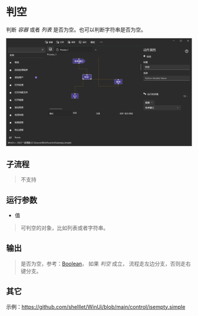 # 判空 
判断 *容器* 或者 *列表* 是否为空。也可以判断字符串是否为空。

![IsEmpty](./images/02.png ':size=90%')

## 子流程

> 不支持

## 运行参数

* 值
> 可判空的对象，比如列表或者字符串。


## 输出

> 是否为空，参考：[Boolean](./types/Boolean.md)， 如果 *判空* 成立， 流程走左边分支，否则走右键分支。


## 其它

示例：https://github.com/shelllet/WinUi/blob/main/control/isempty.simple